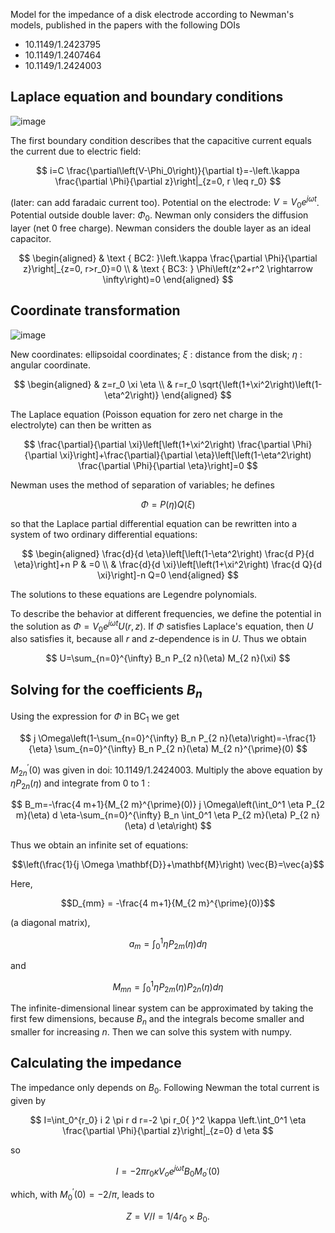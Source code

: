 Model for the impedance of a disk electrode according to Newman's models, published in the papers with the following DOIs

* 10.1149/1.2423795
* 10.1149/1.2407464
* 10.1149/1.2424003

## Laplace equation and boundary conditions

![image](https://github.com/user-attachments/assets/4525d6bf-c374-4d53-9bc3-66099560d6d4)

The first boundary condition describes that the capacitive current equals the current due to electric field:

$$
i=C \frac{\partial\left(V-\Phi_0\right)}{\partial t}=-\left.\kappa \frac{\partial \Phi}{\partial z}\right|_{z=0, r \leq r_0}
$$

(later: can add faradaic current too). Potential on the electrode: $V=V_0 e^{j \omega t}$. Potential outside double laver: $\Phi_0$. Newman only considers the diffusion layer (net 0 free charge). Newman considers the double layer as an ideal capacitor.

$$
\begin{aligned}
& \text { BC2: }\left.\kappa \frac{\partial \Phi}{\partial z}\right|_{z=0, r>r_0}=0 \\
& \text { BC3: } \Phi\left(z^2+r^2 \rightarrow \infty\right)=0
\end{aligned}
$$


## Coordinate transformation

![image](https://github.com/user-attachments/assets/031604e6-b638-432b-84cc-5d13d5a6a19b)

New coordinates: ellipsoidal coordinates; $\xi$ : distance from the disk; $\eta$ : angular coordinate.

$$
\begin{aligned}
& z=r_0 \xi \eta \\
& r=r_0 \sqrt{\left(1+\xi^2\right)\left(1-\eta^2\right)}
\end{aligned}
$$

The Laplace equation (Poisson equation for zero net charge in the electrolyte) can then be written as

$$
\frac{\partial}{\partial \xi}\left[\left(1+\xi^2\right) \frac{\partial \Phi}{\partial \xi}\right]+\frac{\partial}{\partial \eta}\left[\left(1-\eta^2\right) \frac{\partial \Phi}{\partial \eta}\right]=0
$$

Newman uses the method of separation of variables; he defines

$$
\Phi=P(\eta) Q(\xi)
$$

so that the Laplace partial differential equation can be rewritten into a system of two ordinary differential equations:

$$
\begin{aligned}
\frac{d}{d \eta}\left[\left(1-\eta^2\right) \frac{d P}{d \eta}\right]+n P & =0 \\
& \frac{d}{d \xi}\left[\left(1+\xi^2\right) \frac{d Q}{d \xi}\right]-n Q=0
\end{aligned}
$$

The solutions to these equations are Legendre polynomials. 

To describe the behavior at different frequencies, we define the potential in the solution as $\Phi=V_0 e^{j \omega t} U(r, z)$. If $\Phi$ satisfies Laplace's equation, then $U$ also satisfies it, because all $r$ and $z$-dependence is in $U$. Thus we obtain

$$
U=\sum_{n=0}^{\infty} B_n P_{2 n}(\eta) M_{2 n}(\xi)
$$

## Solving for the coefficients $B_n$

Using the expression for $\Phi$ in $\mathrm{BC}_1$ we get

$$
j \Omega\left(1-\sum_{n=0}^{\infty} B_n P_{2 n}(\eta)\right)=-\frac{1}{\eta} \sum_{n=0}^{\infty} B_n P_{2 n}(\eta) M_{2 n}^{\prime}(0)
$$

$M_{2 n}^{\prime}(0)$ was given in doi: 10.1149/1.2424003. Multiply the above equation by $\eta P_{2 n}(\eta)$ and integrate from 0 to 1 :

$$
B_m=-\frac{4 m+1}{M_{2 m}^{\prime}(0)} j \Omega\left(\int_0^1 \eta P_{2 m}(\eta) d \eta-\sum_{n=0}^{\infty} B_n \int_0^1 \eta P_{2 m}(\eta) P_{2 n}(\eta) d \eta\right)
$$

Thus we obtain an infinite set of equations: 

$$\left(\frac{1}{j \Omega \mathbf{D}}+\mathbf{M}\right) \vec{B}=\vec{a}$$

Here,

$$D_{mm} = -\frac{4 m+1}{M_{2 m}^{\prime}(0)}$$

(a diagonal matrix),

$$a_m = \int_0^1 \eta P_{2 m}(\eta) d \eta$$

and

$$M_{mn} = \int_0^1 \eta P_{2 m}(\eta) P_{2 n}(\eta) d \eta$$

The infinite-dimensional linear system can be approximated by taking the first few dimensions, because $B_n$ and the integrals become smaller and smaller for increasing $n$. Then we can solve this system with numpy. 

## Calculating the impedance
The impedance only depends on $B_0$. Following Newman the total current is given by

$$
I=\int_0^{r_0} i 2 \pi r d r=-2 \pi r_0{ }^2 \kappa \left.\int_0^1 \eta \frac{\partial \Phi}{\partial z}\right|_{z=0} d \eta 
$$

so

$$
I =-2 \pi r_0 \kappa V_o e^{j \omega t} B_0 M_{o^{\prime}}(0)
$$

which, with $M_0{ }^{\prime}(0)=-2 / \pi$, leads to 

$$
Z=V / I=1 / 4 r_0 \times B_0.
$$
